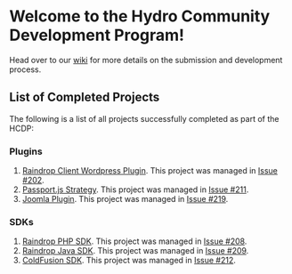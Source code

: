 # Welcome to the Hydro Community Development Program!

Head over to our [wiki](https://github.com/hydrogen-dev/hcdp/wiki) for more details on the submission and development process.

## List of Completed Projects

The following is a list of all projects successfully completed as part of the HCDP:

### Plugins
1. [Raindrop Client Wordpress Plugin](https://wordpress.org/plugins/wp-hydro-raindrop/). This project was managed in [Issue #202](https://github.com/hydrogen-dev/hcdp/issues/202).
2. [Passport.js Strategy](https://github.com/Red-Maximus/passport-raindrop). This project was managed in [Issue #211](https://github.com/hydrogen-dev/hcdp/issues/211).
3. [Joomla Plugin](https://github.com/DaveM2011/joomla-hydro-raindrop). This project was managed in [Issue #219](https://github.com/hydrogen-dev/hcdp/issues/219).

### SDKs

1. [Raindrop PHP SDK](https://github.com/adrenth/raindrop-sdk). This project was managed in [Issue #208](https://github.com/hydrogen-dev/hcdp/issues/208).
2. [Raindrop Java SDK](https://github.com/serkanalgl/hydro-raindrop-java). This project was managed in [Issue #209](https://github.com/hydrogen-dev/hcdp/issues/209).
3. [ColdFusion SDK](https://github.com/brett91ag/coldfusion-hydro-raindrop). This project was managed in [Issue #212](https://github.com/hydrogen-dev/hcdp/issues/212).

